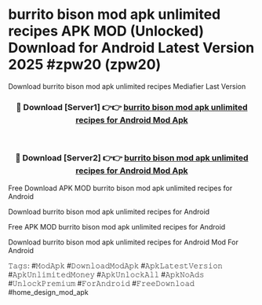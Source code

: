 # burrito bison mod apk unlimited recipes APK MOD (Unlocked) Download for Android Latest Version 2025 #zpw20 (zpw20)
Download burrito bison mod apk unlimited recipes Mediafier Last Version

<div align="center">
<h3>🔴 Download [Server1] 👉👉 <a href="https://app.mediaupload.pro?title=burrito_bison_mod_apk_unlimited_recipes&ref=24F">burrito bison mod apk unlimited recipes for Android Mod Apk</a></h3><br>

<h3>🔴 Download [Server2] 👉👉 <a href="https://app.mediaupload.pro?title=burrito_bison_mod_apk_unlimited_recipes&ref=24F">burrito bison mod apk unlimited recipes for Android Mod Apk</a></h3>
</div>


Free Download APK MOD burrito bison mod apk unlimited recipes for Android

Download burrito bison mod apk unlimited recipes for Android 

Free APK MOD burrito bison mod apk unlimited recipes for Android 

Download burrito bison mod apk unlimited recipes for Android Mod For Android

𝚃𝚊𝚐𝚜: #𝙼𝚘𝚍𝙰𝚙𝚔 #𝙳𝚘𝚠𝚗𝚕𝚘𝚊𝚍𝙼𝚘𝚍𝙰𝚙𝚔 #𝙰𝚙𝚔𝙻𝚊𝚝𝚎𝚜𝚝𝚅𝚎𝚛𝚜𝚒𝚘𝚗 #𝙰𝚙𝚔𝚄𝚗𝚕𝚒𝚖𝚒𝚝𝚎𝚍𝙼𝚘𝚗𝚎𝚢 #𝙰𝚙𝚔𝚄𝚗𝚕𝚘𝚌𝚔𝙰𝚕𝚕 #𝙰𝚙𝚔𝙽𝚘𝙰𝚍𝚜 #𝚄𝚗𝚕𝚘𝚌𝚔𝙿𝚛𝚎𝚖𝚒𝚞𝚖 #𝙵𝚘𝚛𝙰𝚗𝚍𝚛𝚘𝚒𝚍 #𝙵𝚛𝚎𝚎𝙳𝚘𝚠𝚗𝚕𝚘𝚊𝚍 #home_design_mod_apk